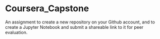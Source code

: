 # Coursera_Capstone
An assignment to create a new repository on your Github account, and to create a Jupyter Notebook and submit a shareable link to it for peer evaluation.
